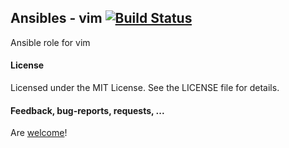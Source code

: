 ## Ansibles - vim [![Build Status](https://travis-ci.org/Ansibles/vim.png)](https://travis-ci.org/Ansibles/vim)

Ansible role for vim

#### License

Licensed under the MIT License. See the LICENSE file for details.

#### Feedback, bug-reports, requests, ...

Are [welcome](https://github.com/ansibles/vim/issues)!
